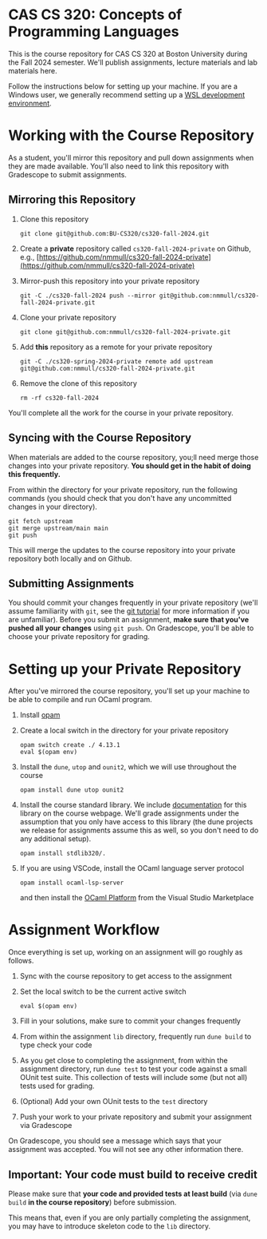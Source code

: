 # CAS CS 320: Concepts of Programming Languages

This is the course repository for CAS CS 320 at Boston University
during the Fall 2024 semester.  We'll publish assignments, lecture
materials and lab materials here.

Follow the instructions below for setting up your machine.  If you are
a Windows user, we generally recommend setting up a [WSL development
environment](https://learn.microsoft.com/en-us/windows/wsl/setup/environment).

# Working with the Course Repository

As a student, you'll mirror this repository and pull down assignments
when they are made available.  You'll also need to link this
repository with Gradescope to submit assignments.

## Mirroring this Repository

1. Clone this repository

   ```
   git clone git@github.com:BU-CS320/cs320-fall-2024.git
   ```

2. Create a **private** repository called `cs320-fall-2024-private` on
   Github, e.g., [https://github.com/nmmull/cs320-fall-2024-private](https://github.com/nmmull/cs320-fall-2024-private)

3. Mirror-push this repository into your private repository

   ```
   git -C ./cs320-fall-2024 push --mirror git@github.com:nmmull/cs320-fall-2024-private.git
   ```

4. Clone your private repository

   ```
   git clone git@github.com:nmmull/cs320-fall-2024-private.git
   ```

5. Add **this** repository as a remote for your private repository

   ```
   git -C ./cs320-spring-2024-private remote add upstream git@github.com:nmmull/cs320-fall-2024-private.git
   ```

6. Remove the clone of this repository

   ```
   rm -rf cs320-fall-2024
   ```

You'll complete all the work for the course in your private repository.

## Syncing with the Course Repository

When materials are added to the course repository, you;ll need merge
those changes into your private repository. **You should get in the
habit of doing this frequently.**

From within the directory for your private repository, run the
following commands (you should check that you don't have any
uncommitted changes in your directory).

```
git fetch upstream
git merge upstream/main main
git push
```

This will merge the updates to the course repository into your private
repository both locally and on Github.

## Submitting Assignments

You should commit your changes frequently in your private repository
(we'll assume familiarity with `git`, see the [git
tutorial](https://git-scm.com/docs/gittutorial) for more information
if you are unfamiliar).  Before you submit an assignment, **make sure
that you've pushed all your changes** using `git push`.  On
Gradescope, you'll be able to choose your private repository for
grading.

# Setting up your Private Repository

After you've mirrored the course repository, you'll set up your
machine to be able to compile and run OCaml program.

1. Install [opam](https://opam.ocaml.org/doc/Install.html)

2. Create a local switch in the directory for your private repository

   ```
   opam switch create ./ 4.13.1
   eval $(opam env)
   ```

3. Install the `dune`, `utop` and `ounit2`, which we will use throughout the course

   ```
   opam install dune utop ounit2
   ```

4. Install the course standard library.  We include
   [documentation](https://nmmull.github.io/CS320/landing/Fall-2024/Specifications/Stdlib320/index.html)
   for this library on the course webpage.  We'll grade assignments
   under the assumption that you only have access to this library (the
   dune projects we release for assignments assume this as well, so
   you don't need to do any additional setup).

   ```
   opam install stdlib320/.
   ```

5. If you are using VSCode, install the OCaml language server protocol

   ```
   opam install ocaml-lsp-server
   ```

   and then install the [OCaml
   Platform](https://marketplace.visualstudio.com/items?itemName=ocamllabs.ocaml-platform)
   from the Visual Studio Marketplace

# Assignment Workflow

Once everything is set up, working on an assignment will go roughly as
follows.

1. Sync with the course repository to get access to the assignment

2. Set the local switch to be the current active switch

   ```
   eval $(opam env)
   ```

3. Fill in your solutions, make sure to commit your changes frequently

4. From within the assignment `lib` directory, frequently run `dune build`
   to type check your code

5. As you get close to completing the assignment, from within the
   assignment directory, run `dune test` to test your code against a
   small OUnit test suite. This collection of tests will include some
   (but not all) tests used for grading.

6. (Optional) Add your own OUnit tests to the `test` directory

7. Push your work to your private repository and submit your
   assignment via Gradescope

On Gradescope, you should see a message which says that your
assignment was accepted.  You will not see any other information
there.

## Important: Your code must build to receive credit

Please make sure that **your code and provided tests at least build**
(via `dune build` **in the course repository**) before submission.

This means that, even if you are only partially completing the
assignment, you may have to introduce skeleton code to the `lib`
directory.
